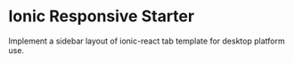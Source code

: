# Ionic Responsive Starter

Implement a sidebar layout of ionic-react tab template for desktop platform use.

